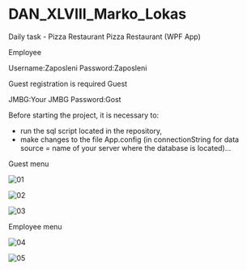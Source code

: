 # DAN_XLVIII_Marko_Lokas
Daily task - Pizza Restaurant
Pizza Restaurant (WPF App)

Employee

Username:Zaposleni Password:Zaposleni

Guest registration is required Guest

JMBG:Your JMBG Password:Gost

Before starting the project, it is necessary to:

- run the sql script located in the repository,
- make changes to the file App.config (in connectionString for data source = name of your server where the database is located)...


Guest menu

![01](https://user-images.githubusercontent.com/33514039/105945591-de271a00-6065-11eb-83dd-039c9f0f711e.jpg)

![02](https://user-images.githubusercontent.com/33514039/105945627-eda66300-6065-11eb-9b25-08eed713ec9c.jpg)

![03](https://user-images.githubusercontent.com/33514039/105945658-fc8d1580-6065-11eb-8cca-c733536f6377.jpg)

Employee menu

![04](https://user-images.githubusercontent.com/33514039/105945702-1595c680-6066-11eb-82b1-749788c87451.jpg)

![05](https://user-images.githubusercontent.com/33514039/105945764-2e9e7780-6066-11eb-8b72-270e34655830.jpg)

